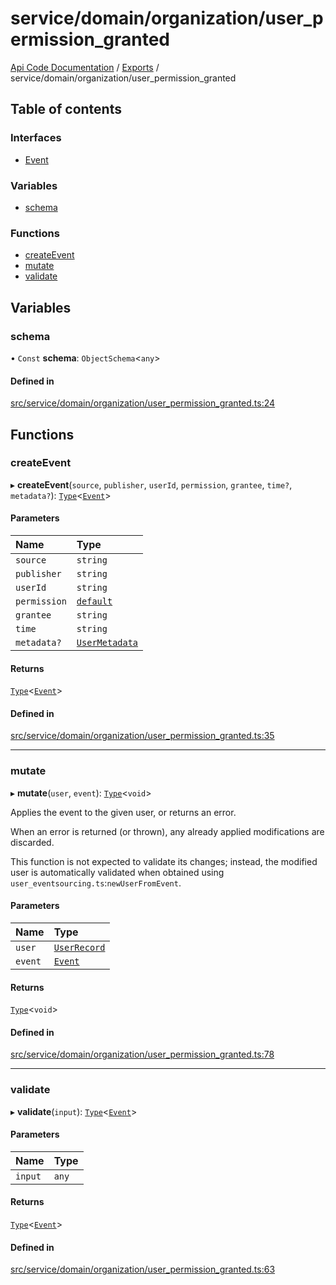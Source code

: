 # service/domain/organization/user\_permission\_granted
 
[Api Code Documentation](../README.md) / [Exports](../modules.md) / service/domain/organization/user\_permission\_granted

## Table of contents

### Interfaces

- [Event](../interfaces/service_domain_organization_user_permission_granted.Event.md)

### Variables

- [schema](service_domain_organization_user_permission_granted.md#schema)

### Functions

- [createEvent](service_domain_organization_user_permission_granted.md#createevent)
- [mutate](service_domain_organization_user_permission_granted.md#mutate)
- [validate](service_domain_organization_user_permission_granted.md#validate)

## Variables

### schema

• `Const` **schema**: `ObjectSchema`<`any`\>

#### Defined in

[src/service/domain/organization/user_permission_granted.ts:24](https://github.com/openkfw/TruBudget/blob/aca360d/api/src/service/domain/organization/user_permission_granted.ts#L24)

## Functions

### createEvent

▸ **createEvent**(`source`, `publisher`, `userId`, `permission`, `grantee`, `time?`, `metadata?`): [`Type`](result.md#type)<[`Event`](../interfaces/service_domain_organization_user_permission_granted.Event.md)\>

#### Parameters

| Name | Type |
| :------ | :------ |
| `source` | `string` |
| `publisher` | `string` |
| `userId` | `string` |
| `permission` | [`default`](authz_intents.md#default) |
| `grantee` | `string` |
| `time` | `string` |
| `metadata?` | [`UserMetadata`](service_domain_metadata.md#usermetadata) |

#### Returns

[`Type`](result.md#type)<[`Event`](../interfaces/service_domain_organization_user_permission_granted.Event.md)\>

#### Defined in

[src/service/domain/organization/user_permission_granted.ts:35](https://github.com/openkfw/TruBudget/blob/aca360d/api/src/service/domain/organization/user_permission_granted.ts#L35)

___

### mutate

▸ **mutate**(`user`, `event`): [`Type`](result.md#type)<`void`\>

Applies the event to the given user, or returns an error.

When an error is returned (or thrown), any already applied modifications are
discarded.

This function is not expected to validate its changes; instead, the modified user
is automatically validated when obtained using
`user_eventsourcing.ts`:`newUserFromEvent`.

#### Parameters

| Name | Type |
| :------ | :------ |
| `user` | [`UserRecord`](../interfaces/service_domain_organization_user_record.UserRecord.md) |
| `event` | [`Event`](../interfaces/service_domain_organization_user_permission_granted.Event.md) |

#### Returns

[`Type`](result.md#type)<`void`\>

#### Defined in

[src/service/domain/organization/user_permission_granted.ts:78](https://github.com/openkfw/TruBudget/blob/aca360d/api/src/service/domain/organization/user_permission_granted.ts#L78)

___

### validate

▸ **validate**(`input`): [`Type`](result.md#type)<[`Event`](../interfaces/service_domain_organization_user_permission_granted.Event.md)\>

#### Parameters

| Name | Type |
| :------ | :------ |
| `input` | `any` |

#### Returns

[`Type`](result.md#type)<[`Event`](../interfaces/service_domain_organization_user_permission_granted.Event.md)\>

#### Defined in

[src/service/domain/organization/user_permission_granted.ts:63](https://github.com/openkfw/TruBudget/blob/aca360d/api/src/service/domain/organization/user_permission_granted.ts#L63)
